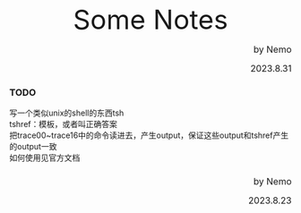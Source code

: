 <center><font size = 7>Some Notes</font></center>
<p align = 'right'><font size = 3>by Nemo</font></p>
<p align = 'right'><font size = 3>2023.8.31</font></p>

### TODO
写一个类似unix的shell的东西tsh  
tshref：模板，或者叫正确答案  
把trace00~trace16中的命令读进去，产生output，保证这些output和tshref产生的output一致  
如何使用见官方文档

### 

<p align = 'right'><font size = 3>by Nemo</font></p>
<p align = 'right'><font size = 3>2023.8.23</font></p>
